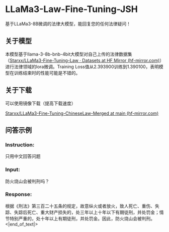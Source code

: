 # LLaMa3-Law-Fine-Tuning-JSH
基于LLaMa3-8B微调的法律大模型，能回复您的任何法律疑问！

## 关于模型

本模型基于llama-3-8b-bnb-4bit大模型对自己上传的法律数据集（[Starxx/LLaMa3-Fine-Tuning-Law · Datasets at HF Mirror (hf-mirror.com)](https://hf-mirror.com/datasets/Starxx/LLaMa3-Fine-Tuning-Law)）进行法律领域的lora微调。Training Loss值从2.393900训练到1.390100，表明模型在训练结束时的性能可能是不错的。

## 关于下载

可以使用镜像下载（提高下载速度）

[Starxx/LLaMa3-Fine-Tuning-ChineseLaw-Merged at main (hf-mirror.com)](https://hf-mirror.com/Starxx/LLaMa3-Fine-Tuning-ChineseLaw-Merged/tree/main)

## 问答示例

### Instruction:
只用中文回答问题
### Input:
防火烧山会被判刑吗？
### Response:
根据《刑法》第三百二十五条的规定，故意纵火或者放火，致人死亡、重伤、失踪、失踪后死亡、重大财产损失的，处三年以上十年以下有期徒刑，并处罚金；情节特别严重的，处十年以上有期徒刑，并处罚金。因此，防火烧山会被判刑。<|end_of_text|>
